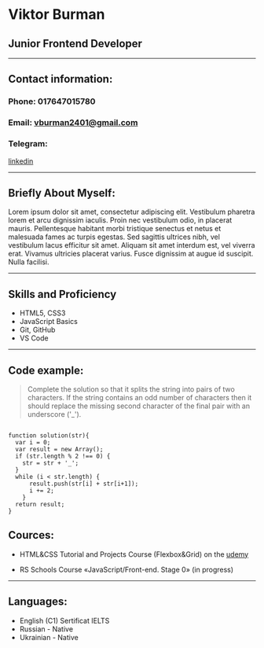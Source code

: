 # Viktor Burman

## Junior Frontend Developer

---

## Contact information:

### **Phone:** 017647015780

### **Email:** vburman2401@gmail.com

### **Telegram:**

[linkedin](адрес)

---

## Briefly About Myself:

Lorem ipsum dolor sit amet, consectetur adipiscing elit. Vestibulum pharetra lorem et arcu dignissim iaculis. Proin nec vestibulum odio, in placerat mauris. Pellentesque habitant morbi tristique senectus et netus et malesuada fames ac turpis egestas. Sed sagittis ultrices nibh, vel vestibulum lacus efficitur sit amet. Aliquam sit amet interdum est, vel viverra erat. Vivamus ultricies placerat varius. Fusce dignissim at augue id suscipit. Nulla facilisi.

---

## Skills and Proficiency

- HTML5, CSS3
- JavaScript Basics
- Git, GitHub
- VS Code

---

## Code example:

> Complete the solution so that it splits the string into pairs of two characters. If the string contains an odd number of characters then it should replace the missing second character of the final pair with an underscore ('\_').

```

function solution(str){
  var i = 0;
  var result = new Array();
  if (str.length % 2 !== 0) {
    str = str + '_';
  }
  while (i < str.length) {
      result.push(str[i] + str[i+1]);
      i += 2;
    }
  return result;
}
```

## Cources:

- HTML&CSS Tutorial and Projects Course (Flexbox&Grid) on the [udemy](адрес)

- RS Schools Course «JavaScript/Front-end. Stage 0» (in progress)

---

## Languages:

- English (C1) Sertificat IELTS
- Russian - Native
- Ukrainian - Native
